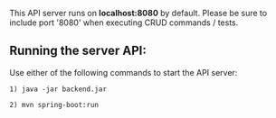 This API server runs on **localhost:8080** by default. Please be sure to include port '8080' when executing CRUD commands / tests.

## Running the server API:

Use either of the following commands to start the API server:

    1) java -jar backend.jar

    2) mvn spring-boot:run 